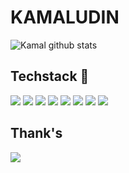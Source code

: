 # KAMALUDIN
![Kamal github stats](https://github-readme-stats.vercel.app/api?username=kamaludin21&show_icons=true&theme=prussian)

## Techstack 🤖

![](https://img.shields.io/badge/JavaScript-F7DF1E?style=for-the-badge&logo=javascript&logoColor=black) ![](https://img.shields.io/badge/PHP-777BB4?style=for-the-badge&logo=php&logoColor=white) ![](https://img.shields.io/badge/Flutter-02569B?style=for-the-badge&logo=flutter&logoColor=white)
![](https://img.shields.io/badge/MySQL-00000F?style=for-the-badge&logo=mysql&logoColor=white) ![](https://img.shields.io/badge/MongoDB-4EA94B?style=for-the-badge&logo=mongodb&logoColor=white)
![](https://img.shields.io/badge/Laravel-FF2D20?style=for-the-badge&logo=laravel&logoColor=white) ![](https://img.shields.io/badge/Vue.js-35495E?style=for-the-badge&logo=vue.js&logoColor=4FC08D)
 ![](https://img.shields.io/badge/Tailwind_CSS-38B2AC?style=for-the-badge&logo=tailwind-css&logoColor=white)

## Thank's 

![](http://ForTheBadge.com/images/badges/built-with-love.svg) 
